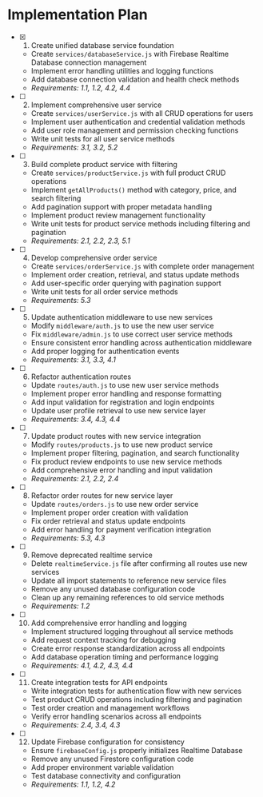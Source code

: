 # Implementation Plan

- [x] 1. Create unified database service foundation





  - Create `services/databaseService.js` with Firebase Realtime Database connection management
  - Implement error handling utilities and logging functions
  - Add database connection validation and health check methods
  - _Requirements: 1.1, 1.2, 4.2, 4.4_

- [ ] 2. Implement comprehensive user service




  - Create `services/userService.js` with all CRUD operations for users
  - Implement user authentication and credential validation methods
  - Add user role management and permission checking functions
  - Write unit tests for all user service methods
  - _Requirements: 3.1, 3.2, 5.2_

- [ ] 3. Build complete product service with filtering
  - Create `services/productService.js` with full product CRUD operations
  - Implement `getAllProducts()` method with category, price, and search filtering
  - Add pagination support with proper metadata handling
  - Implement product review management functionality
  - Write unit tests for product service methods including filtering and pagination
  - _Requirements: 2.1, 2.2, 2.3, 5.1_

- [ ] 4. Develop comprehensive order service
  - Create `services/orderService.js` with complete order management
  - Implement order creation, retrieval, and status update methods
  - Add user-specific order querying with pagination support
  - Write unit tests for all order service methods
  - _Requirements: 5.3_

- [ ] 5. Update authentication middleware to use new services
  - Modify `middleware/auth.js` to use the new user service
  - Fix `middleware/admin.js` to use correct user service methods
  - Ensure consistent error handling across authentication middleware
  - Add proper logging for authentication events
  - _Requirements: 3.1, 3.3, 4.1_

- [ ] 6. Refactor authentication routes
  - Update `routes/auth.js` to use new user service methods
  - Implement proper error handling and response formatting
  - Add input validation for registration and login endpoints
  - Update user profile retrieval to use new service layer
  - _Requirements: 3.4, 4.3, 4.4_

- [ ] 7. Update product routes with new service integration
  - Modify `routes/products.js` to use new product service
  - Implement proper filtering, pagination, and search functionality
  - Fix product review endpoints to use new service methods
  - Add comprehensive error handling and input validation
  - _Requirements: 2.1, 2.2, 2.4_

- [ ] 8. Refactor order routes for new service layer
  - Update `routes/orders.js` to use new order service
  - Implement proper order creation with validation
  - Fix order retrieval and status update endpoints
  - Add error handling for payment verification integration
  - _Requirements: 5.3, 4.3_

- [ ] 9. Remove deprecated realtime service
  - Delete `realtimeService.js` file after confirming all routes use new services
  - Update all import statements to reference new service files
  - Remove any unused database configuration code
  - Clean up any remaining references to old service methods
  - _Requirements: 1.2_

- [ ] 10. Add comprehensive error handling and logging
  - Implement structured logging throughout all service methods
  - Add request context tracking for debugging
  - Create error response standardization across all endpoints
  - Add database operation timing and performance logging
  - _Requirements: 4.1, 4.2, 4.3, 4.4_

- [ ] 11. Create integration tests for API endpoints
  - Write integration tests for authentication flow with new services
  - Test product CRUD operations including filtering and pagination
  - Test order creation and management workflows
  - Verify error handling scenarios across all endpoints
  - _Requirements: 2.4, 3.4, 4.3_

- [ ] 12. Update Firebase configuration for consistency
  - Ensure `firebaseConfig.js` properly initializes Realtime Database
  - Remove any unused Firestore configuration code
  - Add proper environment variable validation
  - Test database connectivity and configuration
  - _Requirements: 1.1, 1.2, 4.2_